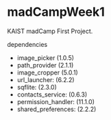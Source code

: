 # madCampWeek1
KAIST madCamp First Project.


dependencies
- image_picker (1.0.5)
- path_provider (2.1.1)
- image_cropper (5.0.1)
- url_launcher: (6.2.2)
- sqflite: (2.3.0)
- contacts_service: (0.6.3)
- permission_handler: (11.1.0)
- shared_preferences: (2.2.2)

